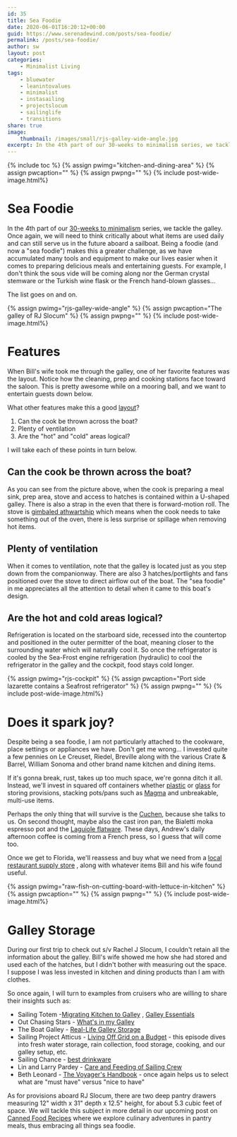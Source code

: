 ```yaml
---
id: 35
title: Sea Foodie
date: 2020-06-01T16:20:12+00:00
guid: https://www.serenadewind.com/posts/sea-foodie/
permalink: /posts/sea-foodie/
author: sw
layout: post
categories:
    - Minimalist Living
tags:
    - bluewater
    - leanintovalues
    - minimalist
    - instasailing
    - projectslocum
    - sailinglife
    - transitions
share: true
image:
    thumbnail: /images/small/rjs-galley-wide-angle.jpg 
excerpt: In the 4th part of our 30-weeks to minimalism series, we tackle the galley. Once again, we will need to think critically about what items are used daily now and can still serve us in the future aboard a sailboat. Here is how a "sea foodie" would approach it.
---
```

{% include toc %}
{% assign pwimg="kitchen-and-dining-area" %}
{% assign pwcaption="" %}
{% assign pwpng="" %}
{% include post-wide-image.html%}



# Sea Foodie

In the 4th part of our [30-weeks to minimalism](/posts/30-weeks-to-minimalism/) series, we tackle the galley. Once again, we will need to think critically about what items are used daily and can still serve us in the future aboard a sailboat. Being a foodie (and now a "sea foodie") makes this a greater challenge, as we have accumulated many tools and equipment to make our lives easier when it comes to preparing delicious meals and entertaining guests. For example, I don't think the sous vide will be coming along nor the German crystal stemware or the Turkish wine flask or the French hand-blown glasses...

The list goes on and on.

{% assign pwimg="rjs-galley-wide-angle" %}
{% assign pwcaption="The galley of RJ Slocum" %}
{% assign pwpng="" %}
{% include post-wide-image.html%}

# Features

When Bill's wife took me through the galley, one of her favorite features was the layout. Notice how the cleaning, prep and cooking stations face toward the saloon. This is pretty awesome while on a mooring ball, and we want to entertain guests down below.

What other features make this a good [layout](https://www.sailboat-cruising.com/boat-galley.html)?

1.  Can the cook be thrown across the boat?
2.  Plenty of ventilation
3.  Are the "hot" and "cold" areas logical?

I will take each of these points in turn below.

## Can the cook be thrown across the boat?

As you can see from the picture above, when the cook is preparing a meal sink, prep area, stove and access to hatches is contained within a U-shaped galley. There is also a strap in the even that there is forward-motion roll. The stove is [gimbaled athwartship](http://www.oceannavigator.com/Ocean-Voyager-2016/Stoves-and-fuels-for-voyagers/) which means when the cook needs to take something out of the oven, there is less surprise or spillage when removing hot items.

## Plenty of ventilation

When it comes to ventilation, note that the galley is located just as you step down from the companionway. There are also 3 hatches/portlights and fans positioned over the stove to direct airflow out of the boat. The "sea foodie" in me appreciates all the attention to detail when it came to this boat's design.

## Are the hot and cold areas logical?

Refrigeration is located on the starboard side, recessed into the countertop and positioned in the outer permitter of the boat, meaning closer to the surrounding water which will naturally cool it. So once the refrigerator is cooled by the Sea-Frost engine refrigeration (hydraulic) to cool the refrigerator in the galley and the cockpit, food stays cold longer.

{% assign pwimg="rjs-cockpit" %}
{% assign pwcaption="Port side lazarette contains a Seafrost refrigerator" %}
{% assign pwpng="" %}
{% include post-wide-image.html%}


# Does it spark joy?

Despite being a sea foodie, I am not particularly attached to the cookware, place settings or appliances we have. Don't get me wrong... I invested quite a few pennies on Le Creuset, Riedel, Breville along with the various Crate & Barrel, William Sonoma and other brand name kitchen and dining items.

If it's gonna break, rust, takes up too much space, we're gonna ditch it all. Instead, we'll invest in squared off containers whether [plastic](https://www.amazon.com/dp/B07X1TMQ34/?coliid=I2RLH9BJ1G2M37&colid=ICMZHSSAF2CE&psc=1&ref_=lv_ov_lig_dp_it) or [glass](https://www.amazon.com/dp/B075GRTNN6/?coliid=I15BM0AY9988B1&colid=ICMZHSSAF2CE&psc=1&ref_=lv_ov_lig_dp_it) for storing provisions, stacking pots/pans such as [Magma](https://outchasingstars.com/magma-products-nesting-pots-and-pans-review/) and unbreakable, multi-use items.

Perhaps the only thing that will survive is the [Cuchen](https://cuchenamerica.com/), because she talks to us. On second thought, maybe also the cast iron pan, the Bialetti moka espresso pot and the [Laguiole flatware](https://www.jeandubost.com/flatware-and-flatware-set). These days, Andrew's daily afternoon coffee is coming from a French press, so I guess that will come too.

Once we get to Florida, we'll reassess and buy what we need from a [local restaurant supply store](https://www.restaurantsupply.com/locations/florida/fort-lauderdale-restaurant-supply) , along with whatever items Bill and his wife found useful.

{% assign pwimg="raw-fish-on-cutting-board-with-lettuce-in-kitchen" %}
{% assign pwcaption="" %}
{% assign pwpng="" %}
{% include post-wide-image.html%}

# Galley Storage

During our first trip to check out s/v Rachel J Slocum, I couldn't retain all the information about the galley. Bill's wife showed me how she had stored and used each of the hatches, but I didn't bother with measuring out the space. I suppose I was less invested in kitchen and dining products than I am with clothes.

So once again, I will turn to examples from cruisers who are willing to share their insights such as:

-   Sailing Totem -[Migrating Kitchen to Galley](https://www.sailingtotem.com/2018/08/cooking-aboard-migrating-kitchen-to-galley.html) , [Galley Essentials](https://www.sailingtotem.com/2018/11/cooking-aboard-totems-galley-essentials.html)
-   Out Chasing Stars - [What's in my Galley](https://outchasingstars.com/whats-galley/)
-   The Boat Galley - [Real-Life Galley Storage](https://theboatgalley.com/real-life-galley-storage/)
-   Sailing Project Atticus - [Living Off Grid on a Budget](https://www.youtube.com/watch?v=hRHskbdRFFs) - this episode dives into fresh water storage, rain collection, food storage, cooking, and our galley setup, etc.
-   Sailing Chance - [best drinkware](https://www.sailingchance.com/best-drinkware-boat-wine-glasses/)
-   Lin and Larry Pardey - [Care and Feeding of Sailing Crew](https://www.amazon.com/Care-Feeding-Sailing-Crew-Pardey/dp/1929214340)
-   Beth Leonard - [The Voyager's Handbook](https://www.amazon.com/Voyagers-Handbook-Essential-Guide-Cruising/dp/0071437657) - once again helps us to select what are "must have" versus "nice to have"

As for provisions aboard RJ Slocum, there are two deep pantry drawers measuring 12" width x 31" depth x 12.5" height, for about 5.3 cubic feet of space. We will tackle this subject in more detail in our upcoming post on [Canned Food Recipes](/posts/canned-food-recipes/) where we explore culinary adventures in pantry meals, thus embracing all things sea foodie.
